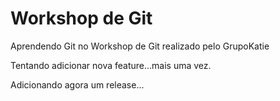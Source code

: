 # Workshop de Git
Aprendendo Git no Workshop de Git realizado pelo GrupoKatie

Tentando adicionar nova feature...mais uma vez.

Adicionando agora um release...